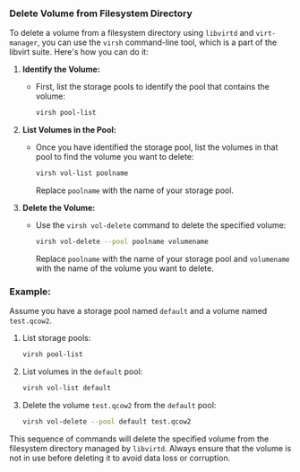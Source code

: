### Delete Volume from Filesystem Directory

To delete a volume from a filesystem directory using `libvirtd` and `virt-manager`, you can use the `virsh` command-line tool, which is a part of the libvirt suite. Here's how you can do it:

1. **Identify the Volume:**
   - First, list the storage pools to identify the pool that contains the volume:
     ```sh
     virsh pool-list
     ```

2. **List Volumes in the Pool:**
   - Once you have identified the storage pool, list the volumes in that pool to find the volume you want to delete:
     ```sh
     virsh vol-list poolname
     ```
     Replace `poolname` with the name of your storage pool.

3. **Delete the Volume:**
   - Use the `virsh vol-delete` command to delete the specified volume:
     ```sh
     virsh vol-delete --pool poolname volumename
     ```
     Replace `poolname` with the name of your storage pool and `volumename` with the name of the volume you want to delete.

### Example:

Assume you have a storage pool named `default` and a volume named `test.qcow2`.

1. List storage pools:
   ```sh
   virsh pool-list
   ```

2. List volumes in the `default` pool:
   ```sh
   virsh vol-list default
   ```

3. Delete the volume `test.qcow2` from the `default` pool:
   ```sh
   virsh vol-delete --pool default test.qcow2
   ```

This sequence of commands will delete the specified volume from the filesystem directory managed by `libvirtd`. Always ensure that the volume is not in use before deleting it to avoid data loss or corruption.